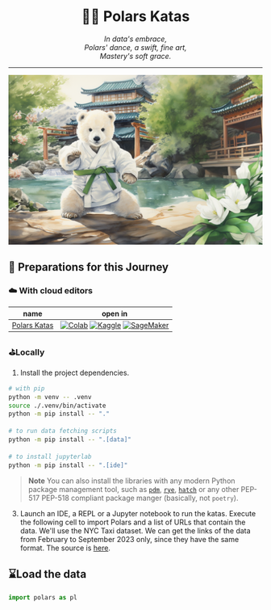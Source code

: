 <h1 align="center">🐻‍❄️ Polars Katas</h1>

<div align="center">
    <i>
        In data's embrace,<br>
        Polars' dance, a swift, fine art,<br>
        Mastery's soft grace.
    </i>
</div>

---

![polar-youngling](./public/polars-katas.png)

## 🍱 Preparations for this Journey

### ☁️ With cloud editors

**name** | **open in**
:-----: | :-------:
[Polars Katas](./notebooks/polars-katas.ipynb) | [![Colab](https://colab.research.google.com/assets/colab-badge.svg)](https://colab.research.google.com/github/baggiponte/polars-katas/blob/main/notebooks/polars-katas.ipynb) [![Kaggle](https://kaggle.com/static/images/open-in-kaggle.svg)](https://kaggle.com/kernels/welcome?src=https://github.com/baggiponte/polars-katas/blob/main/notebooks/polars-katas.ipynb) [![SageMaker](https://raw.githubusercontent.com/roboflow-ai/notebooks/main/assets/badges/sage-maker.svg)](https://studiolab.sagemaker.aws/import/github/baggiponte/polars-katas/blob/main/notebooks/polars-katas.ipynb)

### ⛳Locally

1. Install the project dependencies.

```bash
# with pip
python -m venv -- .venv
source ./.venv/bin/activate
python -m pip install -- "."

# to run data fetching scripts
python -m pip install -- ".[data]"

# to install jupyterlab
python -m pip install -- ".[ide]"
```

> **Note**
> You can also install the libraries with any modern Python package management tool, such as [`pdm`](https://pdm-project.org/latest/#recommended-installation-method), [`rye`](https://rye-up.com/), [`hatch`](https://hatch.pypa.io/latest/install/) or any other PEP-517 PEP-518 compliant package manger (basically, not `poetry`).

3. Launch an IDE, a REPL or a Jupyter notebook to run the katas. Execute the following cell to import Polars and a list of URLs that contain the data. We'll use the NYC Taxi dataset. We can get the links of the data from February to September 2023 only, since they have the same format. The source is [here](https://www1.nyc.gov/site/tlc/about/tlc-trip-record-data.page).

## ⌛Load the data

```python
import polars as pl
```
